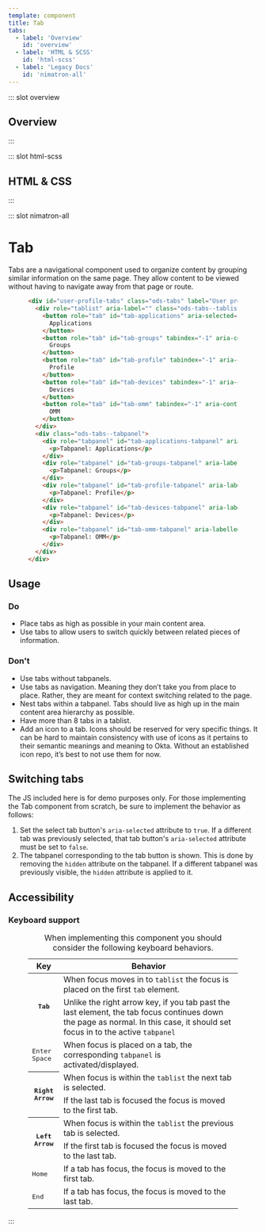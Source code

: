 ```yaml
---
template: component
title: Tab
tabs:
  - label: 'Overview'
    id: 'overview'
  - label: 'HTML & SCSS'
    id: 'html-scss'
  - label: 'Legacy Docs'
    id: 'nimatron-all'
---
```


::: slot overview
## Overview
:::

::: slot html-scss
## HTML & CSS
:::

::: slot nimatron-all

# Tab

Tabs are a navigational component used to organize content by grouping similar information on the same page. They allow content to be viewed without having to navigate away from that page or route.

<figure class="nimatron--example">
  <div class="nimatron--rendered">
    <OdsTabs label="User profile options" :active="tabs.active" :tablist="tabs.tablist" :id="tabs.id">
      <template slot="tab-applications"><p>Tabpanel: Applications</p></template>
      <template slot="tab-groups"><p>Tabpanel: Groups</p></template>
      <template slot="tab-profile"><p>Tabpanel: Profile</p></template>
      <template slot="tab-devices"><p>Tabpanel: Devices</p></template>
      <template slot="tab-omm"><p>Tabpanel: OMM</p></template>
    </OdsTabs>
  </div>

```html
<div id="user-profile-tabs" class="ods-tabs" label="User profile options">
  <div role="tablist" aria-label="" class="ods-tabs--tablist">
    <button role="tab" id="tab-applications" aria-selected="true" tabindex="0" aria-controls="tab-applications-tabpanel" class="ods-tabs--tab">
      Applications
    </button>
    <button role="tab" id="tab-groups" tabindex="-1" aria-controls="tab-groups-tabpanel" class="ods-tabs--tab">
      Groups
    </button>
    <button role="tab" id="tab-profile" tabindex="-1" aria-controls="tab-profile-tabpanel" class="ods-tabs--tab">
      Profile
    </button>
    <button role="tab" id="tab-devices" tabindex="-1" aria-controls="tab-devices-tabpanel" class="ods-tabs--tab">
      Devices
    </button>
    <button role="tab" id="tab-omm" tabindex="-1" aria-controls="tab-omm-tabpanel" class="ods-tabs--tab">
      OMM
    </button>
  </div>
  <div class="ods-tabs--tabpanel">
    <div role="tabpanel" id="tab-applications-tabpanel" aria-labelledby="tab-applications" tabindex="0">
      <p>Tabpanel: Applications</p>
    </div>
    <div role="tabpanel" id="tab-groups-tabpanel" aria-labelledby="tab-groups" hidden="hidden" tabindex="0">
      <p>Tabpanel: Groups</p>
    </div>
    <div role="tabpanel" id="tab-profile-tabpanel" aria-labelledby="tab-profile" hidden="hidden" tabindex="0">
      <p>Tabpanel: Profile</p>
    </div>
    <div role="tabpanel" id="tab-devices-tabpanel" aria-labelledby="tab-devices" hidden="hidden" tabindex="0">
      <p>Tabpanel: Devices</p>
    </div>
    <div role="tabpanel" id="tab-omm-tabpanel" aria-labelledby="tab-omm" hidden="hidden" tabindex="0">
      <p>Tabpanel: OMM</p>
    </div>
  </div>
</div>
```
</figure>

## Usage

### Do

- Place tabs as high as possible in your main content area.
- Use tabs to allow users to switch quickly between related pieces of information.

### Don't

- Use tabs without tabpanels.
- Use tabs as navigation. Meaning they don’t take you from place to place. Rather, they are meant for context switching related to the page.
- Nest tabs within a tabpanel. Tabs should live as high up in the main content area hierarchy as possible.
- Have more than 8 tabs in a tablist.
- Add an icon to a tab. Icons should be reserved for very specific things. It can be hard to maintain consistency with use of icons as it pertains to their semantic meanings and meaning to Okta. Without an established icon repo, it’s best to not use them for now.

## Switching tabs

The JS included here is for demo purposes only. For those implementing the Tab component from scratch, be sure to implement the behavior as follows:

1. Set the select tab button's `aria-selected` attribute to `true`. If a different tab was previously selected, that tab button's `aria-selected` attribute must be set to `false`.
2. The tabpanel corresponding to the tab button is shown. This is done by removing the `hidden` attribute on the tabpanel. If a different tabpanel was previously visible, the `hidden` attribute is applied to it.


## Accessibility

### Keyboard support
<figure class="ods-table--figure">
  <table class="ods-table">
    <caption>When implementing this component you should consider the following keyboard behaviors.</caption>
    <thead>
      <tr>
        <th scope="column">Key</th>
        <th scope="column">Behavior</th>
      </tr>
    </thead>
    <tbody>
      <tr>
        <th scope="row" rowspan="2"><kbd>Tab</kbd></th>
        <td>When focus moves in to <code>tablist</code> the focus is placed on the first <code>tab</code> element.</td>
      </tr>
      <tr>
        <td>Unlike the right arrow key, if you tab past the last element, the tab focus continues down the page as normal. In this case, it should set focus in to the active <code>tabpanel</code></td>
      </tr>
      <tr>
        <td><kbd>Enter</kbd> <kbd>Space</kbd></td>
        <td>When focus is placed on a tab, the corresponding <code>tabpanel</code> is activated/displayed.</td>
      </tr>
      <tr>
        <th scope="row" rowspan="2"><kbd>Right Arrow</kbd></th>
        <td>When focus is within the <code>tablist</code> the next tab is selected.</td>
      </tr>
      <tr>
        <td>If the last tab is focused the focus is moved to the first tab.</td>
      </tr>
      <tr>
        <th scope="row" rowspan="2"><kbd>Left Arrow</kbd></th>
        <td>When focus is within the <code>tablist</code> the previous tab is selected.</td>
      </tr>
      <tr>
        <td>If the first tab is focused the focus is moved to the last tab.</td>
      </tr>
      <tr>
        <td><kbd>Home</kbd></td>
        <td>If a tab has focus, the focus is moved to the first tab.</td>
      </tr>
      <tr>
        <td><kbd>End</kbd></td>
        <td>If a tab has focus, the focus is moved to the last tab.</td>
      </tr>
    </tbody>
  </table>
</figure>

<script>
export default {
  data () {
    return {
      tabs: {
        id: 'user-profile-tabs',
        active: "tab-applications",
        tablist: [
          { id: "tab-applications", label: 'Applications' },
          { id: "tab-groups", label: 'Groups' },
          { id: "tab-profile", label: 'Profile' },
          { id: "tab-devices", label: 'Devices' },
          { id: "tab-omm", label: 'OMM' }
        ]
      }
    }
  }
}
</script>

:::
